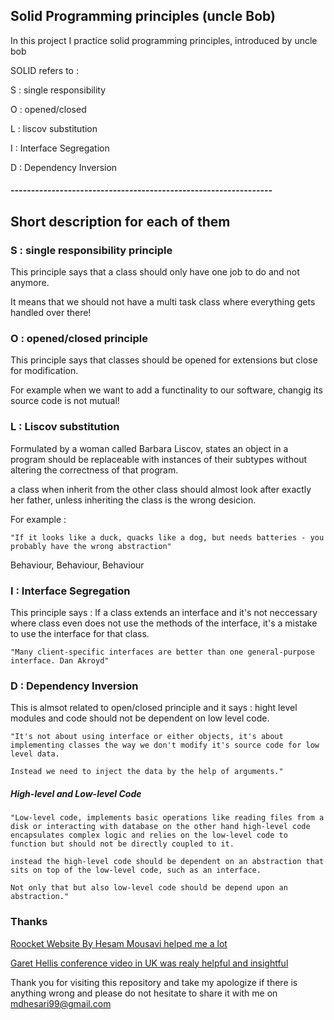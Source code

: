 ## Solid Programming principles (uncle Bob)

In this project I practice solid programming principles, introduced by uncle bob

SOLID refers to :

S : single responsibility

O : opened/closed

L : liscov substitution

I : Interface Segregation

D : Dependency Inversion

#### ----------------------------------------------------------------

## Short description for each of them

### S : single responsibility principle

This principle says that a class should only have one job to do and not anymore.

It means that we should not have a multi task class where everything gets handled over there!

### O : opened/closed principle

This principle says that classes should be opened for extensions but close for modification.

For example when we want to add a functinality to our software, changig its source code is not mutual!

### L : Liscov substitution

Formulated by a woman called Barbara Liscov, states an object in a program should be replaceable with instances of their subtypes without altering the correctness of that program.

 a class when inherit from the other class should almost look after exactly her father, unless inheriting the class is the wrong desicion.

For example :

    "If it looks like a duck, quacks like a dog, but needs batteries - you probably have the wrong abstraction"

Behaviour, Behaviour, Behaviour

### I : Interface Segregation

This principle says : If a class extends an interface and it's not neccessary where class even does not use the methods of the interface, it's a mistake to use the interface for that class.

    "Many client-specific interfaces are better than one general-purpose interface. Dan Akroyd"

### D : Dependency Inversion

This is almsot related to open/closed principle and it says : hight level modules and code should not be dependent on low level code.

    "It's not about using interface or either objects, it's about implementing classes the way we don't modify it's source code for low level data.

    Instead we need to inject the data by the help of arguments."

##### High-level and Low-level Code

    "Low-level code, implements basic operations like reading files from a disk or interacting with database on the other hand high-level code encapsulates complex logic and relies on the low-level code to function but should not be directly coupled to it.

    instead the high-level code should be dependent on an abstraction that sits on top of the low-level code, such as an interface.

    Not only that but also low-level code should be depend upon an abstraction."

### Thanks

[Roocket Website By Hesam Mousavi helped me a lot](http://www.roocket.ir)

[Garet Hellis conference video in UK was realy helpful and insightful](garethellis@gmail.com)

Thank you for visiting this repository and take my apologize if there is anything wrong and please do not hesitate to share it with me on [mdhesari99@gmail.com](mdhesari@gmail.com)